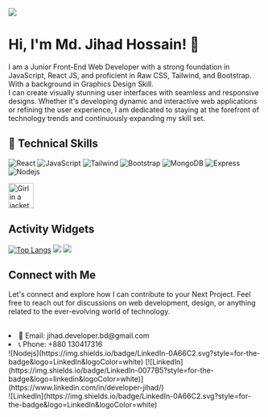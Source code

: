 
![](https://i.ibb.co/Y2KV7Y4/Linked-In-Cover-Design.gif)

# Hi, I'm Md. Jihad Hossain! 👋
I am a Junior Front-End Web Developer with a strong foundation in JavaScript, React JS, and proficient in Raw CSS, Tailwind, and Bootstrap. With a background in Graphics Design Skill. </br>
I can create visually stunning user interfaces with seamless and responsive designs. Whether it's developing dynamic and interactive web applications or refining the user experience, I am dedicated to staying at the forefront of technology trends and continuously expanding my skill set.

## 🧠 Technical Skills
![React](https://img.shields.io/badge/React-61DAFB.svg?style=for-the-badge&logo=React&logoColor=black)
![JavaScript](https://img.shields.io/badge/JavaScript-F7DF1E.svg?style=for-the-badge&logo=JavaScript&logoColor=black)
![Tailwind](https://img.shields.io/badge/Tailwind%20CSS-06B6D4.svg?style=for-the-badge&logo=Tailwind-CSS&logoColor=white)
![Bootstrap](https://img.shields.io/badge/Bootstrap-7952B3.svg?style=for-the-badge&logo=Bootstrap&logoColor=white)
![MongoDB](https://img.shields.io/badge/MongoDB-47A248.svg?style=for-the-badge&logo=MongoDB&logoColor=white)
![Express](https://img.shields.io/badge/Express-000000.svg?style=for-the-badge&logo=Express&logoColor=white)
![Nodejs](https://img.shields.io/badge/Node.js-339933.svg?style=for-the-badge&logo=nodedotjs&logoColor=white)

<img src="https://media.licdn.com/dms/image/D5635AQH70z1B0eJRVA/profile-framedphoto-shrink_100_100/0/1704446429810?e=1705986000&v=beta&t=W747fgAAKW4EtnmBoqDNuQFfOB_lcyYYxQZcOloj_JA" alt="Girl in a jacket" width="50">


## Activity Widgets
[![Top Langs](https://github-readme-stats.vercel.app/api/top-langs/?username=Developer-Jihad)](https://github.com/anuraghazra/github-readme-stats) 
![](https://github-readme-streak-stats.herokuapp.com/?user=Developer-Jihad) 
![](https://komarev.com/ghpvc/?username=Developer-Jihad) </br>

## Connect with Me
Let's connect and explore how I can contribute to your Next Project. Feel free to reach out for discussions on web development, design, or anything related to the ever-evolving world of technology. </br> </br>
<li>📧 Email: jihad.developer.bd@gmail.com</li>
<li>📞 Phone: +880 130417316</li>
![Nodejs](https://img.shields.io/badge/LinkedIn-0A66C2.svg?style=for-the-badge&logo=LinkedIn&logoColor=white)
[![LinkedIn](https://img.shields.io/badge/LinkedIn-0077B5?style=for-the-badge&logo=linkedin&logoColor=white)](https://www.linkedin.com/in/developer-jihad/)</br>
![LinkedIn](https://img.shields.io/badge/LinkedIn-0A66C2.svg?style=for-the-badge&logo=LinkedIn&logoColor=white)

<!---![GitHub stats](https://github-readme-stats.vercel.app/api?username=Developer-Jihad&show_icons=true&count_private=true) </br> --->

<!---
[![Gmail](https://img.shields.io/badge/Gmail-EA4335.svg?style=for-the-badge&logo=Gmail&logoColor=white)]
[![WhatsApp](https://img.shields.io/badge/WhatsApp-25D366.svg?style=for-the-badge&logo=WhatsApp&logoColor=white)]
## My Current Activities
👩‍💻 I'm currently working on...

🧠 I'm currently learning...

👯‍♀️ I'm looking to collaborate on...

🤔 I'm looking for help with...

💬 Ask me about...

📫 How to reach me...

😄 Pronouns...

⚡️ Fun fact...
Developer-Jihad/Developer-Jihad is a ✨ special ✨ repository because its `README.md` (this file) appears on your GitHub profile.
You can click the Preview link to take a look at your changes.
--->

